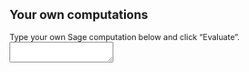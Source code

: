 <html>
  <head>
    <meta charset="utf-8">
    <meta name="viewport" content="width=device-width">
    <title>SageMathCell</title>
    <script src="https://sagecell.sagemath.org/static/embedded_sagecell.js"></script>
    <script>
        function add_copy_button() {
        var eval_button = $('#mysagecell').find('.sagecell_evalButton');
        console.log(eval_button.text());
        var copy_button = $('<button class="ui-button ui-corner-all ui-widget">Copy input and output</button>');
        copy_button.click(function() {
            console.log('hello');
            var input_lines = $('#mysagecell .sagecell_input pre')
            var output_lines = $('#mysagecell .sagecell_output pre')
            var input = $.map(input_lines, function(element) { return $(element).text() }).join('\n');
            var output = $.map(output_lines, function(element) { return $(element).text() }).join('\n');
            $('#clipboard').val('Input:\n\n' + input + '\n\nOutput:\n\n' + output);
            $('#clipboard').show();
            $('#clipboard').select();
            document.execCommand('copy');
            $('#clipboard').hide();
            });
        eval_button.after(copy_button);
        }
        $(document).ready(function() {
        $('#clipboard').hide();
        sagecell.makeSagecell({inputLocation: '#mysagecell',
                           evalButtonText: 'Evaluate'});
        var buttonExists = setInterval(function() {
           if ($('#mysagecell .sagecell_evalButton').length) {
              add_copy_button();
              clearInterval(buttonExists);
           }
        }, 100);
      });
    </script>
</head>
<body>

<h2>Your own computations</h2>
Type your own Sage computation below and click “Evaluate”.
<div id="mysagecell"><script type="text/x-sage">
A = matrix([[1,2,3],
            [4,5,6],
            [7,8,9]])
A.rref() </script></div>
<textarea id="clipboard"></textarea>
  </body>
</html>

